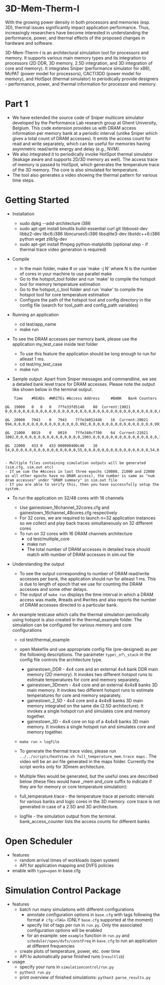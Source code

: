 # 3D-Mem-Therm-I

With the growing power density in both processors and memories (esp. 3D), thermal issues significantly impact application performance. Thus, increasingly researchers have become interested in understanding the performance, power, and thermal effects of the proposed changes in hardware and software.

3D-Mem-Therm-I is an architectural simulation tool for processors and memory. It supports various main memory types and its integration to processors (2D DDR, 3D memory, 2.5D integration, and 3D integration of core and memory). It integrates Sniper (performance simulator for x86), McPAT (power model for processors), CACTI3DD (power model for memory), and HotSpot (thermal simulator) to periodically provide designers - performance, power, and thermal information for processor and memory.  

# Part 1
- We have extended the source code of Sniper multicore simulator developed by the Performance Lab research group at Ghent University, Belgium. This code extension provides us with DRAM access information per memory bank at a periodic interval (unlike Sniper which gives a total count of DRAM accesses). It emits the access count for read and write separately, which can be useful for memories having asymmetric read/write energy and delay (e.g., NVM).
- We also integrated it to periodically invoke HotSpot thermal simulator (leakage aware and supports 2D/3D memory as well). The access trace of memory is passed to HotSpot, which generates the temperature trace of the 3D memory. The core is also simulated for temperature.
- The tool also generates a video showing the thermal pattern for various time steps.

# Getting Started

- Installation
	- sudo dpkg --add-architecture i386
	- sudo apt-get install binutils build-essential curl git libboost-dev libbz2-dev libc6:i386 libncurses5:i386 libsqlite3-dev libstdc++6:i386 python wget zlib1g-dev
	- sudo apt-get install ffmpeg python-matplotlib (optional step - if thermal trace video generation is required)

- Compile
	- In the main folder, make # or use 'make -j N' where N is the number of cores in your machine to use parallel make
	- Go to the hotspot\_tool folder and run 'make' to compile the hotspot tool for memory temperature estimation
	- Go to the hotspot\_c\_tool folder and run 'make' to compile the hotspot tool for core temperature estimation
	- Configure the path of the hotspot tool and config directory in the config file (search for tool\_path and config\_path variables)

- Running an application 
	- cd test/app\_name
	- make run

- To see the DRAM accesses per memory bank, please use the application my\_test\_case inside test folder
	- To use this feature the application should be long enough to run for atleast 1 ms.
	- cd test/my\_test\_case
	- make run
- Sample output: Apart from Sniper messages and commandline, we see a detailed bank level trace for DRAM accesses. Please note the output like shown below in the terminal output.

```
   	Time	#READs	#WRITEs	#Access	Address		#BANK	Bank Counters

@& 	19000	0	0	0	7ffe33fd5140	80	Current:19021
0,0,0,0,0,0,0,0,0,0,0,0,0,0,0,0,0,0,0,0,0,0,0,0,0,0,0,0,0,0,0,0,0,0,0,0,0,0,0,0,0,0,0,0,0,0,0,0,0,0,0,0,0,0,0,0,0,0,0,0,0,0,0,0,0,0,0,0,0,0,0,0,0,0,0,0,0,0,0,0,0,0,0,0,0,0,0,0,0,0,0,0,0,0,0,0,0,0,0,0,0,0,0,0,0,0,0,0,0,0,0,0,0,0,0,0,0,0,0,0,0,0,0,0,0,0,0,0,

@& 	20000	7943	0	7943	7ffe34052440	16	Current:20021
994,0,0,0,0,0,0,0,0,0,0,0,0,0,0,0,992,0,0,0,0,0,0,0,0,0,0,0,0,0,0,0,993,0,0,0,0,0,0,0,0,0,0,0,0,0,0,0,992,0,0,0,0,0,0,0,0,0,0,0,0,0,0,0,992,0,0,0,0,0,0,0,0,0,0,0,0,0,0,0,993,0,0,0,0,0,0,0,0,0,0,0,0,0,0,0,993,0,0,0,0,0,0,0,0,0,0,0,0,0,0,0,994,0,0,0,0,0,0,0,0,0,0,0,0,0,0,0,

@& 	21000	8019	0	8019	7ffe340cf700	64	Current:21021
1002,0,0,0,0,0,0,0,0,0,0,0,0,0,0,0,1003,0,0,0,0,0,0,0,0,0,0,0,0,0,0,0,1003,0,0,0,0,0,0,0,0,0,0,0,0,0,0,0,1003,0,0,0,0,0,0,0,0,0,0,0,0,0,0,0,1002,0,0,0,0,0,0,0,0,0,0,0,0,0,0,0,1002,0,0,0,0,0,0,0,0,0,0,0,0,0,0,0,1002,0,0,0,0,0,0,0,0,0,0,0,0,0,0,0,1002,0,0,0,0,0,0,0,0,0,0,0,0,0,0,0,

@& 	22000	433	0	433	000000400c40	16	54,0,0,0,0,0,0,0,0,0,0,0,0,0,0,0,55,0,0,0,0,0,0,0,0,0,0,0,0,0,0,0,54,0,0,0,0,0,0,0,0,0,0,0,0,0,0,0,54,0,0,0,0,0,0,0,0,0,0,0,0,0,0,0,54,0,0,0,0,0,0,0,0,0,0,0,0,0,0,0,54,0,0,0,0,0,0,0,0,0,0,0,0,0,0,0,54,0,0,0,0,0,0,0,0,0,0,0,0,0,0,0,54,0,0,0,0,0,0,0,0,0,0,0,0,0,0,0,


```
	- Multiple files containing simulation outputs will be generated (sim.cfg, sim.out etc)
	- If we sum the #Access in last three epochs (20000, 21000 and 22000 as all other epochs have no DRAM access), the number is same as "num dram accesses" under "DRAM summary" in sim.out file
	- If you are able to verify this, then you have successfully setup the system.


- To run the application on 32/48 cores with 16 channels
	- Use gainestown\_16channel\_32cores.cfg and gainestown\_16channel\_48cores.cfg respectively
	- For 32 cores, we are required to launch n=32 application instances so we collect and play back traces simultaneously on 32 different cores
	- To run on 32 cores with 16 DRAM channels architecture
		- cd test/multiple\_core
		- make run
		- The total number of DRAM accesses in detailed trace should match with number of DRAM accesses in sim.out file

- Understanding the output
	- To see the output corresponding to number of DRAM read/write accesses per bank, the application should run for atleast 1 ms. This is due to length of epoch that we use for counting the DRAM accesses and some other delays.
	- The output of `make run` displays the time interval in which a DRAM access was made, #reads and #writes and also reports the number of DRAM accesses directed to a particular bank.


- An example testcase which calls the thermal simulation periodically using hotspot is also created in the thermal\_example folder. The simulation can be configured for various memory and core configurations
	- cd test/thermal\_example
	- open Makefile and use appropriate config file (pre-designed) as per the following descriptions. The parameter `type\_of\_stack` in the config file controls the architecture type.
		- gainestown_DDR - 4x4 core and an external 4x4 bank DDR main memory (2D memory). It invokes two different hotspot runs to estimate temperatures for core and memory separately.
		- gainestown_3Dmem - 4x4 core and an external 4x4x8 banks 3D main memory. It invokes two different hotspot runs to estimate temperatures for core and memory separately.
		- gainestown_2_5D - 4x4 core and a 4x4x8 banks 3D main memory integrated on the same die (2.5D architecture). It invokes a single hotspot run and simulates core and memory together.
		- gainestown_3D - 4x4 core on top of a 4x4x8 banks 3D main memory. It invokes a single hotspot run and simulates core and memory together.
	- `make run > logfile`
	- To generate the thermal trace video, please run `../../scripts/heatView.sh full_temperature_mem.trace maps` . The video will be an avi file generated in the maps folder. Currently the script works only for 3Dmem architecture.
	
    - Multiple files would be generated, but the useful ones are described below (these files would have \_mem and\_core suffix to indicate if they are for memory or core temperature simulation):
	- full\_temperature.trace - the temperature trace at periodic intervals for various banks and logic cores in the 3D memory. core trace is not generated in case of a 2.5D and 3D architecture.
	- logfile - the simulation output from the terminal. bank\_access\_counter lists the access counts for different banks

# Open Scheduler

- features
	- random arrival times of workloads (open system)
	- API for application mapping and DVFS policies
- enable with `type=open` in base.cfg

# Simulation Control Package

- features
	- batch run many simulations with different configurations
		- annotate configuration options in `base.cfg` with tags following the format `# cfg:<TAG>` (ONLY `base.cfg` supported at the moment)
		- specify list of tags per run in `run.py`. Only the associated configuration options will be enabled
		- for an example: see `example` function in `run.py` and `scheduler/open/dvfs/constFreq` in `base.cfg` to run an application at different frequencies
	- create plots of temperature, power, etc. over time
	- API to automatically parse finished runs (`resultlib`)
- usage
	- specify your runs in `simulationcontrol/run.py`
	- `python3 run.py`
	- print overview of finished simulations: `python3 parse_results.py`
